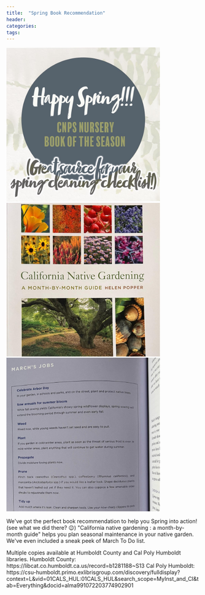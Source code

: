 ```yaml
---
title:  "Spring Book Recommendation"
header:
categories: 
tags:
---
```

<img src="/assets/images/blog/books/general.jpg" width="400" />
<img src="/assets/images/blog/books/ca_native_gardening_title.jpg" width="400" />
<img src="/assets/images/blog/books/ca_native_gardening_sneak_peek.jpg" width="400" />

<p>
We've got the perfect book recommendation to help you Spring into action! (see what we did there? 😉)
"California native gardening : a month-by-month guide" helps you plan seasonal maintenance in your native garden. We've even included a sneak peek of March To Do list. 
</p>
<p>
Multiple copies available at Humboldt County and Cal Poly Humboldt libraries. 
Humboldt County:
https://libcat.co.humboldt.ca.us/record=b1281188~S13
Cal Poly Humboldt:
https://csu-humboldt.primo.exlibrisgroup.com/discovery/fulldisplay?context=L&vid=01CALS_HUL:01CALS_HUL&search_scope=MyInst_and_CI&tab=Everything&docid=alma991072203774902901
</p>
